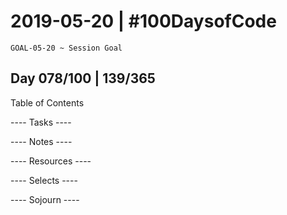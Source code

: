 # 2019-05-20 | #100DaysofCode

    GOAL-05-20 ~ Session Goal

## Day 078/100 | 139/365

Table of Contents

---- Tasks ----


---- Notes ----


---- Resources ----


---- Selects ----


---- Sojourn ----

